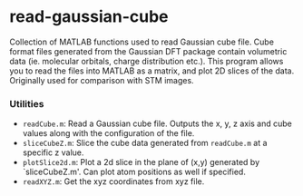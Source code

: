 # read-gaussian-cube

Collection of MATLAB functions used to read Gaussian cube file. Cube format files generated from the Gaussian DFT package contain volumetric data (ie. molecular orbitals, charge distribution etc.). This program allows you to read the files into MATLAB as a matrix, and plot 2D slices of the data. Originally used for comparison with STM images.

### Utilities 

- `readCube.m`: Read a Gaussian cube file. Outputs the x, y, z axis and cube values along with the configuration of the file.
- `sliceCubeZ.m`: Slice the cube data generated from `readCube.m` at a specific z value.
- `plotSlice2d.m`: Plot a 2d slice in the plane of (x,y) generated by `sliceCubeZ.m'. Can plot atom positions as well if specified.
- `readXYZ.m`: Get the xyz coordinates from xyz file.



